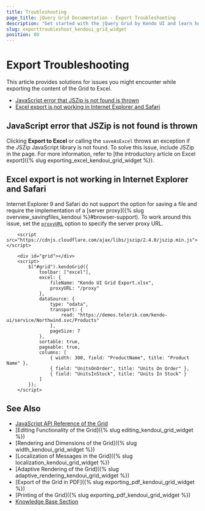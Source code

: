 ```yaml
---
title: Troubleshooting
page_title: jQuery Grid Documentation - Export Troubleshooting
description: "Get started with the jQuery Grid by Kendo UI and learn how to solve issues you might encounter while exporting the content of the Grid to Excel."
slug: exporttroubleshoot_kendoui_grid_widget
position: 80
---
```


# Export Troubleshooting

This article provides solutions for issues you might encounter while exporting the content of the Grid to Excel.

* [JavaScript error that JSZip is not found is thrown](#javascript-error-that-jszip-is-not-found-is-thrown)
* [Excel export is not working in Internet Explorer and Safari](#excel-export-is-not-working-in-internet-explorer-and-safari)

## JavaScript error that JSZip is not found is thrown

Clicking **Export to Excel** or calling the `saveAsExcel` throws an exception if the JSZip JavaScript library is not found. To solve this issue, include JSZip in the page. For more information, refer to [the introductory article on Excel export]({% slug exporting_excel_kendoui_grid_widget %}).

## Excel export is not working in Internet Explorer and Safari

Internet Explorer 9 and Safari do not support the option for saving a file and require the implementation of a [server proxy]({% slug overview_savingfiles_kendoui %}#browser-support). To work around this issue, set the [`proxyURL`](/api/javascript/ui/grid/configuration/excel.proxyurl) option to specify the server proxy URL.

```dojo
    <script src="https://cdnjs.cloudflare.com/ajax/libs/jszip/2.4.0/jszip.min.js"></script>

    <div id="grid"></div>
    <script>
        $("#grid").kendoGrid({
            toolbar: ["excel"],
            excel: {
                fileName: "Kendo UI Grid Export.xlsx",
                proxyURL: "/proxy"
            },
            dataSource: {
                type: "odata",
                transport: {
                    read: "https://demos.telerik.com/kendo-ui/service/Northwind.svc/Products"
                },
                pageSize: 7
            },
            sortable: true,
            pageable: true,
            columns: [
                { width: 300, field: "ProductName", title: "Product Name" },
                { field: "UnitsOnOrder", title: "Units On Order" },
                { field: "UnitsInStock", title: "Units In Stock" }
            ]
        });
    </script>
```

## See Also

* [JavaScript API Reference of the Grid](/api/javascript/ui/grid)
* [Editing Functionality of the Grid]({% slug editing_kendoui_grid_widget %})
* [Rendering and Dimensions of the Grid]({% slug width_kendoui_grid_widget %})
* [Localization of Messages in the Grid]({% slug localization_kendoui_grid_widget %})
* [Adaptive Rendering of the Grid]({% slug adaptive_rendering_kendoui_grid_widget %})
* [Export of the Grid in PDF]({% slug exporting_pdf_kendoui_grid_widget %})
* [Printing of the Grid]({% slug exporting_pdf_kendoui_grid_widget %})
* [Knowledge Base Section](/knowledge-base)

